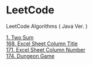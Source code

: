 # LeetCode
LeetCode Algorithms ( Java Ver. )

[1. Two Sum](/src/answer/TwoSum.java)  
[168. Excel Sheet Column Title](/src/answer/ExcelSheetColumnTitle.java)  
[171. Excel Sheet Column Number](/src/answer/ExcelSheetColumnNumber.java)  
[174. Dungeon Game](/src/answer/DungeonGame.java)